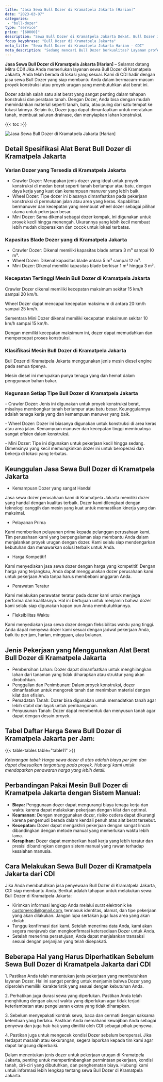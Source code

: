 ```yaml
---
title: "Jasa Sewa Bull Dozer di Kramatpela Jakarta [Harian]"
date: "2023-03-07"
categories:
 - "bull-dozer"
type: "service"
price: "[60000]"
description: "Sewa Bull Dozer di Kramatpela Jakarta Dekat. Bull Dozer ini menjadi solusi utama dalam proyek pembangunan sebagai peralatan konstruksi berkualitas tinggi dan produktif. Hubungi kami untuk informasi lebih detail."
focus_keyphrase: "Bull Dozer di Kramatpela Jakarta"
meta_title: "Sewa Bull Dozer di Kramatpela Jakarta Harian - CDI"
meta_description: "Sedang mencari Bull Dozer berkualitas? Layanan profesional kami siap melayani dengan solusi optimal. Segera hubungi kami."
---
```


**Jasa Sewa Bull Dozer di Kramatpela Jakarta [Harian]** – Selamat datang Mitra CDI! Jika Anda memerlukan layanan sewa Bull Dozer di Kramatpela Jakarta, Anda telah berada di lokasi yang sesuai. Kami di CDI hadir dengan jasa sewa Bull Dozer yang siap membantu Anda dalam bermacam-macam proyek konstruksi atau proyek urugan yang membutuhkan alat berat ini.

Dozer adalah salah satu alat berat yang sangat penting dalam tahapan konstruksi dan perataan tanah. Dengan Dozer, Anda bisa dengan mudah memindahkan material seperti tanah, batu, atau puing dari satu tempat ke lokasi lainnya. Selain itu, Dozer juga dapat dimanfaatkan untuk meratakan tanah, membuat saluran drainase, dan menyiapkan lahan konstruksi.

{{< toc >}}

![Jasa Sewa Bull Dozer di Kramatpela Jakarta [Harian]](/images/bull-dozer/bull-dozer-29.jpg)

## Detail Spesifikasi Alat Berat Bull Dozer di Kramatpela Jakarta

### Varian Dozer yang Tersedia di Kramatpela Jakarta

*   Crawler Dozer: Merupakan jenis dozer yang ideal untuk proyek konstruksi di medan berat seperti tanah berlumpur atau batu, dengan daya kerja yang kuat dan kemampuan manuver yang lebih baik.
*   Wheel Dozer: Tipe dozer ini biasanya dimanfaatkan pada pekerjaan konstruksi di permukaan jalan atau area yang keras. Kapabilitas bermanuver dan kecepatan yang membuat wheel dozer sebagai pilihan utama untuk pekerjaan besar.
*   Mini Dozer: Sama dikenal sebagai dozer kompak, ini digunakan untuk proyek kecil hingga menengah. Ukurannya yang lebih kecil membuat lebih mudah dioperasikan dan cocok untuk lokasi terbatas.

### Kapasitas Blade Dozer yang di Kramatpela Jakarta

*   Crawler Dozer: Dikenal memiliki kapasitas blade antara 3 m³ sampai 10 m³.
*   Wheel Dozer: Dikenal kapasitas blade antara 5 m³ sampai 12 m³.
*   Mini Dozer: Dikenal memiliki kapasitas blade berkisar 1 m³ hingga 3 m³.

### Kecepatan Tertinggi Mesin Bull Dozer di Kramatpela Jakarta

Crawler Dozer dikenal memiliki kecepatan maksimum sekitar 15 km/h sampai 20 km/h.

Wheel Dozer dapat mencapai kecepatan maksimum di antara 20 km/h sampai 25 km/h.

Sementara Mini Dozer dikenal memiliki kecepatan maksimum sekitar 10 km/h sampai 15 km/h.

Dengan memiliki kecepatan maksimum ini, dozer dapat memudahkan dan mempercepat proses konstruksi.

### Klasifikasi Mesin Bull Dozer di Kramatpela Jakarta

Bull Dozer di Kramatpela Jakarta menggunakan jenis mesin diesel engine pada semua tipenya.

Mesin diesel ini merupakan punya tenaga yang dan hemat dalam penggunaan bahan bakar.

### Kegunaan Setiap Tipe Bull Dozer di Kramatpela Jakarta

\- Crawler Dozer: Jenis ini digunakan untuk proyek konstruksi berat, misalnya membongkar tanah berlumpur atau batu besar. Keunggulannya adalah tenaga kerja yang dan kemampuan manuver yang baik.

\- Wheel Dozer: Dozer ini biasanya digunakan untuk konstruksi di area keras atau area jalan. Kemampuan manuver dan kecepatan tinggi membuatnya sangat efisien dalam konstruksi.

\- Mini Dozer: Tipe ini digunakan untuk pekerjaan kecil hingga sedang. Dimensinya yang kecil memungkinkan dozer ini untuk beroperasi dan bekerja di lokasi yang terbatas.

## Keunggulan Jasa Sewa Bull Dozer di Kramatpela Jakarta

*   Kemampuan Dozer yang sangat Handal

Jasa sewa dozer perusahaan kami di Kramatpela Jakarta memiliki dozer yang handal dengan kualitas terbaik. Dozer kami dilengkapi dengan teknologi canggih dan mesin yang kuat untuk memastikan kinerja yang dan maksimal.
*   Pelayanan Prima

Kami memberikan pelayanan prima kepada pelanggan perusahaan kami. Tim perusahaan kami yang berpengalaman siap membantu Anda dalam menjalankan proyek urugan dengan dozer. Kami selalu siap mendengarkan kebutuhan dan menawarkan solusi terbaik untuk Anda.
*   Harga Kompetitif

Kami menyediakan jasa sewa dozer dengan harga yang kompetitif. Dengan harga yang terjangkau, Anda dapat menggunakan dozer perusahaan kami untuk pekerjaan Anda tanpa harus membebani anggaran Anda.
*   Perawatan Teratur

Kami melakukan perawatan teratur pada dozer kami untuk menjaga performa dan kualitasnya. Hal ini bertujuan untuk menjamin bahwa dozer kami selalu siap digunakan kapan pun Anda membutuhkannya.
*   Fleksibilitas Waktu

Kami menyediakan jasa sewa dozer dengan fleksibilitas waktu yang tinggi. Anda dapat menyewa dozer kami sesuai dengan jadwal pekerjaan Anda, baik itu per jam, harian, mingguan, atau bulanan.

## Jenis Pekerjaan yang Menggunakan Alat Berat Bull Dozer di Kramatpela Jakarta

*   Pembersihan Lahan: Dozer dapat dimanfaatkan untuk menghilangkan lahan dari tanaman yang tidak diharapkan atau struktur yang akan dirobohkan.
*   Penggalian dan Penimbunan: Dalam proyek konstruksi, dozer dimanfaatkan untuk mengorek tanah dan menimbun material dengan kilat dan efisien.
*   Pemadatan Tanah: Dozer bisa digunakan untuk memadatkan tanah agar lebih stabil dan layak untuk pembangunan.
*   Penyusunan Tanah: Dozer dapat membentuk dan menyusun tanah agar dapat dengan desain proyek.

## Tabel Daftar Harga Sewa Bull Dozer di Kramatpela Jakarta per Jam:

{{< table-tables table="table11" >}}

_Keterangan tabel: Harga sewa dozer di atas adalah biaya per jam dan dapat disesuaikan tergantung pada proyek. Hubungi kami untuk mendapatkan penawaran harga yang lebih detail._

## Perbandingan Pakai Mesin Bull Dozer di Kramatpela Jakarta dengan Sistem Manual:

*   **Biaya:** Penggunaan dozer dapat mengurangi biaya tenaga kerja dan waktu karena dapat melakukan pekerjaan dengan kilat dan optimal.
*   **Keamanan:** Dengan menggunakan dozer, risiko cedera dapat dikurangi karena pengemudi berada dalam kendali penuh atas alat berat tersebut.
*   **Kecepatan:** Dozer dapat mengakhiri pekerjaan dengan sangat lincah dibandingkan dengan metode manual yang memerlukan waktu lebih lama.
*   **Kerapihan:** Dozer dapat memberikan hasil kerja yang lebih teratur dan presisi dibandingkan dengan sistem manual yang rawan terhadap kesalahan manusia.

## Cara Melakukan Sewa Bull Dozer di Kramatpela Jakarta dari CDI

Jika Anda membutuhkan jasa penyewaan Bull Dozer di Kramatpela Jakarta, CDI siap membantu Anda. Berikut adalah tahapan untuk melakukan sewa Bull Dozer di Kramatpela Jakarta:

*   Kirimkan informasi lengkap Anda melalui surat elektronik ke customercdi@gmail.com, termasuk identitas, alamat, dan tipe pekerjaan yang akan dilakukan. Jangan lupa sertakan juga luas area yang akan diolah.
*   Tunggu konfirmasi dari kami. Setelah menerima data Anda, kami akan segera menjawab dan mengkonfirmasi ketersediaan Dozer untuk Anda.
*   Setelah menerima persetujuan, Anda dapat menjalankan transaksi sesuai dengan perjanjian yang telah disepakati.

## Beberapa Hal yang Harus Diperhatikan Sebelum Sewa Bull Dozer di Kramatpela Jakarta dari CDI

1\.  Pastikan Anda telah menentukan jenis pekerjaan yang membutuhkan layanan Dozer. Hal ini sangat penting untuk menjamin bahwa Dozer yang diperoleh memiliki karakteristik yang sesuai dengan kebutuhan Anda.

2\.  Perhatikan juga durasi sewa yang diperlukan. Pastikan Anda telah menghitung dengan akurat waktu yang diperlukan agar tidak terjadi keterlambatan atau pengeluaran ekstra yang tidak diharapkan.

3\.  Sebelum menyepakati kontrak sewa, baca dan cermati dengan saksama ketentuan yang berlaku. Pastikan Anda memahami kewajiban Anda sebagai penyewa dan juga hak-hak yang dimiliki oleh CDI sebagai pihak penyewa.

4\.  Pastikan juga untuk mengecek kondisi Dozer sebelum beroperasi. Jika terdapat masalah atau kekurangan, segera laporkan kepada tim kami agar dapat langsung diperbaiki.

Dalam menentukan jenis dozer untuk pekerjaan urugan di Kramatpela Jakarta, penting untuk mempertimbangkan permintaan pekerjaan, kondisi tanah, ciri-ciri yang dibutuhkan, dan penghematan biaya. Hubungi kami untuk informasi lebih lengkap tentang sewa Bull Dozer di Kramatpela Jakarta.